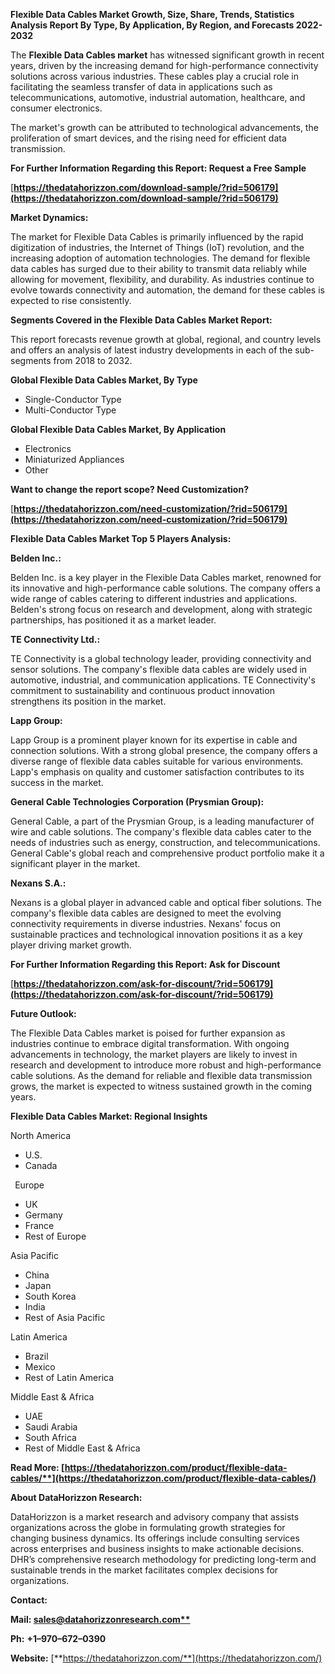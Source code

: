 ﻿**Flexible Data Cables  Market Growth, Size, Share, Trends, Statistics Analysis Report By Type, By Application, By Region, and Forecasts 2022-2032**

The **Flexible Data Cables market** has witnessed significant growth in recent years, driven by the increasing demand for high-performance connectivity solutions across various industries. These cables play a crucial role in facilitating the seamless transfer of data in applications such as telecommunications, automotive, industrial automation, healthcare, and consumer electronics. 

The market's growth can be attributed to technological advancements, the proliferation of smart devices, and the rising need for efficient data transmission.

**For Further Information Regarding this Report: Request a Free Sample**	

[**https://thedatahorizzon.com/download-sample/?rid=506179](https://thedatahorizzon.com/download-sample/?rid=506179)** 

**Market Dynamics:**

The market for Flexible Data Cables is primarily influenced by the rapid digitization of industries, the Internet of Things (IoT) revolution, and the increasing adoption of automation technologies. The demand for flexible data cables has surged due to their ability to transmit data reliably while allowing for movement, flexibility, and durability. As industries continue to evolve towards connectivity and automation, the demand for these cables is expected to rise consistently.

**Segments Covered in the Flexible Data Cables Market Report:**

This report forecasts revenue growth at global, regional, and country levels and offers an analysis of latest industry developments in each of the sub-segments from 2018 to 2032.

**Global Flexible Data Cables Market, By Type**

- Single-Conductor Type
- Multi-Conductor Type

**Global Flexible Data Cables Market, By Application**

- Electronics
- Miniaturized Appliances
- Other

**Want to change the report scope? Need Customization?**

[**https://thedatahorizzon.com/need-customization/?rid=506179](https://thedatahorizzon.com/need-customization/?rid=506179)** 

**Flexible Data Cables Market Top 5 Players Analysis:**

**Belden Inc.:**

Belden Inc. is a key player in the Flexible Data Cables market, renowned for its innovative and high-performance cable solutions. The company offers a wide range of cables catering to different industries and applications. Belden's strong focus on research and development, along with strategic partnerships, has positioned it as a market leader.

**TE Connectivity Ltd.:**

TE Connectivity is a global technology leader, providing connectivity and sensor solutions. The company's flexible data cables are widely used in automotive, industrial, and communication applications. TE Connectivity's commitment to sustainability and continuous product innovation strengthens its position in the market.

**Lapp Group:**

Lapp Group is a prominent player known for its expertise in cable and connection solutions. With a strong global presence, the company offers a diverse range of flexible data cables suitable for various environments. Lapp's emphasis on quality and customer satisfaction contributes to its success in the market.

**General Cable Technologies Corporation (Prysmian Group):**

General Cable, a part of the Prysmian Group, is a leading manufacturer of wire and cable solutions. The company's flexible data cables cater to the needs of industries such as energy, construction, and telecommunications. General Cable's global reach and comprehensive product portfolio make it a significant player in the market.

**Nexans S.A.:**

Nexans is a global player in advanced cable and optical fiber solutions. The company's flexible data cables are designed to meet the evolving connectivity requirements in diverse industries. Nexans' focus on sustainable practices and technological innovation positions it as a key player driving market growth.

**For Further Information Regarding this Report: Ask for Discount**	

[**https://thedatahorizzon.com/ask-for-discount/?rid=506179](https://thedatahorizzon.com/ask-for-discount/?rid=506179)** 

**Future Outlook:**

The Flexible Data Cables market is poised for further expansion as industries continue to embrace digital transformation. With ongoing advancements in technology, the market players are likely to invest in research and development to introduce more robust and high-performance cable solutions. As the demand for reliable and flexible data transmission grows, the market is expected to witness sustained growth in the coming years.

**Flexible Data Cables Market: Regional Insights**

North America

- U.S.
- Canada

` `Europe

- UK
- Germany
- France
- Rest of Europe

Asia Pacific

- China
- Japan
- South Korea
- India
- Rest of Asia Pacific

Latin America

- Brazil
- Mexico
- Rest of Latin America

Middle East & Africa

- UAE
- Saudi Arabia
- South Africa
- Rest of Middle East & Africa

**Read More: [https://thedatahorizzon.com/product/flexible-data-cables/**](https://thedatahorizzon.com/product/flexible-data-cables/)** 

**About DataHorizzon Research:**

DataHorizzon is a market research and advisory company that assists organizations across the globe in formulating growth strategies for changing business dynamics. Its offerings include consulting services across enterprises and business insights to make actionable decisions. DHR’s comprehensive research methodology for predicting long-term and sustainable trends in the market facilitates complex decisions for organizations.

**Contact:**

**Mail: [sales@datahorizzonresearch.com**](mailto:sales@datahorizzonresearch.com)**

**Ph:** **+1–970–672–0390**

**Website:** [**https://thedatahorizzon.com/**](https://thedatahorizzon.com/)

